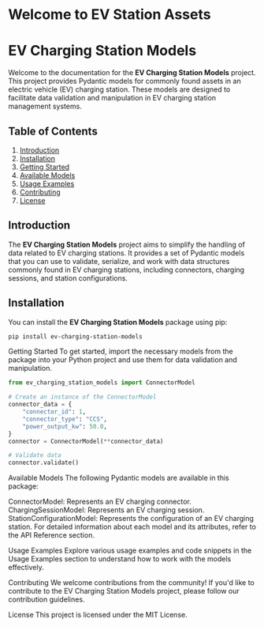 # Welcome to EV Station Assets

# EV Charging Station Models

Welcome to the documentation for the **EV Charging Station Models** project. This project provides Pydantic models for commonly found assets in an electric vehicle (EV) charging station. These models are designed to facilitate data validation and manipulation in EV charging station management systems.

## Table of Contents

1. [Introduction](#introduction)
2. [Installation](#installation)
3. [Getting Started](#getting-started)
4. [Available Models](#available-models)
5. [Usage Examples](#usage-examples)
6. [Contributing](#contributing)
7. [License](#license)

## Introduction

The **EV Charging Station Models** project aims to simplify the handling of data related to EV charging stations. It provides a set of Pydantic models that you can use to validate, serialize, and work with data structures commonly found in EV charging stations, including connectors, charging sessions, and station configurations.

## Installation

You can install the **EV Charging Station Models** package using pip:

```bash
pip install ev-charging-station-models

```
Getting Started
To get started, import the necessary models from the package into your Python project and use them for data validation and manipulation.

```python
from ev_charging_station_models import ConnectorModel

# Create an instance of the ConnectorModel
connector_data = {
    "connector_id": 1,
    "connector_type": "CCS",
    "power_output_kw": 50.0,
}
connector = ConnectorModel(**connector_data)

# Validate data
connector.validate()

```
Available Models
The following Pydantic models are available in this package:

ConnectorModel: Represents an EV charging connector.
ChargingSessionModel: Represents an EV charging session.
StationConfigurationModel: Represents the configuration of an EV charging station.
For detailed information about each model and its attributes, refer to the API Reference section.

Usage Examples
Explore various usage examples and code snippets in the Usage Examples section to understand how to work with the models effectively.

Contributing
We welcome contributions from the community! If you'd like to contribute to the EV Charging Station Models project, please follow our contribution guidelines.

License
This project is licensed under the MIT License.




